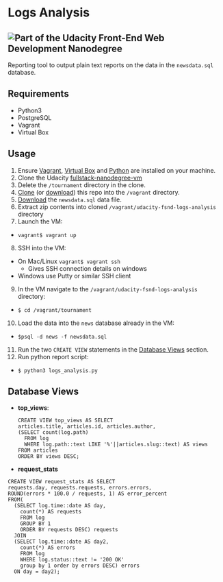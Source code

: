 # Logs Analysis
![Part of the Udacity Front-End Web Development Nanodegree](https://img.shields.io/badge/Udacity-Full--Stack%20Web%20Developer%20Nanodegree-02b3e4.svg)
---------------------
Reporting tool to output plain text reports on the data in the `newsdata.sql` database.

## Requirements
* Python3
* PostgreSQL
* Vagrant
* Virtual Box

## Usage
1. Ensure [Vagrant](https://www.vagrantup.com/), [Virtual Box](https://www.virtualbox.org/) and [Python](https://www.python.org/) are installed on your machine.
2. Clone the Udacity [fullstack-nanodegree-vm](https://github.com/udacity/fullstack-nanodegree-vm)
3. Delete the `/tournament` directory in the clone.
4. [Clone](https://github.com/SteadBytes/logs-analysis.git) (or [download](https://github.com/SteadBytes/logs-analysis/archive/master.zip)) this repo into the `/vagrant` directory.
5. [Download](https://d17h27t6h515a5.cloudfront.net/topher/2016/August/57b5f748_newsdata/newsdata.zip) the `newsdata.sql` data file.
6. Extract zip contents into cloned `/vagrant/udacity-fsnd-logs-analysis` directory
7. Launch the VM:
  * `vagrant$ vagrant up`
8. SSH into the VM:
  * On Mac/Linux `vagrant$ vagrant ssh`
    * Gives SSH connection details on windows
  * Windows use Putty or similar SSH client
9. In the VM navigate to the `/vagrant/udacity-fsnd-logs-analysis` directory:
  * `$ cd /vagrant/tournament`
10. Load the data into the `news` database already in the VM:
  * `$psql -d news -f newsdata.sql`
11. Run the two `CREATE VIEW` statements in the [Database Views](#database-views) section.
12. Run python report script:
  * `$ python3 logs_analysis.py`

## Database Views
* **top_views**:
  ```
  CREATE VIEW top_views AS SELECT
  articles.title, articles.id, articles.author,
  (SELECT count(log.path)
    FROM log
    WHERE log.path::text LIKE '%'||articles.slug::text) AS views
  FROM articles
  ORDER BY views DESC;
  ```
* **request_stats**
```
CREATE VIEW request_stats AS SELECT
requests.day, requests.requests, errors.errors,
ROUND(errors * 100.0 / requests, 1) AS error_percent
FROM(
  (SELECT log.time::date AS day,
    count(*) AS requests
    FROM log
    GROUP BY 1
    ORDER BY requests DESC) requests
  JOIN
  (SELECT log.time::date AS day2,
    count(*) AS errors
    FROM log
    WHERE log.status::text != '200 OK'
    group by 1 order by errors DESC) errors
  ON day = day2);
```
